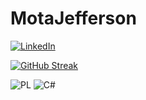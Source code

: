 # MotaJefferson

[![LinkedIn](https://img.shields.io/badge/LinkedIn-0077B5?style=for-the-badge&logo=linkedin&logoColor=white)](https://www.linkedin.com/in/motajefferson/)

[![GitHub Streak](https://streak-stats.demolab.com/?user=SEUUSERNAME&theme=bear&background=000&border=30A3DC&dates=FFF)](https://git.io/streak-stats)

![PL](https://img.shields.io/badge/PL%2FSQL-FFFFFF?style=for-the-badge&logo=oracle&logoColor=FF0000&labelColor=FFFFFF&color=FF0000) ![C#](https://img.shields.io/badge/C%23-239120?style=for-the-badge&logo=c-sharp&logoColor=white)